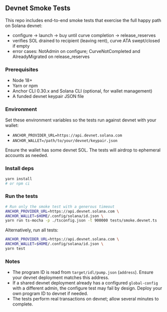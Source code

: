 ## Devnet Smoke Tests

This repo includes end-to-end smoke tests that exercise the full happy path on Solana devnet:
- configure → launch → buy until curve completion → release_reserves
- verifies SOL drained to recipient (leaving rent), curve ATA swept/closed if empty
- error cases: NotAdmin on configure; CurveNotCompleted and AlreadyMigrated on release_reserves

### Prerequisites
- Node 18+
- Yarn or npm
- Anchor CLI 0.30.x and Solana CLI (optional, for wallet management)
- A funded devnet keypair JSON file

### Environment
Set these environment variables so the tests run against devnet with your wallet:

- `ANCHOR_PROVIDER_URL=https://api.devnet.solana.com`
- `ANCHOR_WALLET=/path/to/your/devnet/keypair.json`

Ensure the wallet has some devnet SOL. The tests will airdrop to ephemeral accounts as needed.

### Install deps

```bash
yarn install
# or npm ci
```

### Run the tests

```bash
# Run only the smoke test with a generous timeout
ANCHOR_PROVIDER_URL=https://api.devnet.solana.com \
ANCHOR_WALLET=$HOME/.config/solana/id.json \
yarn run ts-mocha -p ./tsconfig.json -t 900000 tests/smoke.devnet.ts
```

Alternatively, run all tests:

```bash
ANCHOR_PROVIDER_URL=https://api.devnet.solana.com \
ANCHOR_WALLET=$HOME/.config/solana/id.json \
yarn test
```

### Notes
- The program ID is read from `target/idl/pump.json` (`address`). Ensure your devnet deployment matches this address.
- If a shared devnet deployment already has a configured `global-config` with a different admin, the configure test may fail by design. Deploy your own program ID to devnet if needed.
- The tests perform real transactions on devnet; allow several minutes to complete.